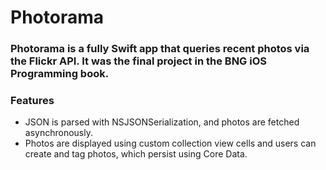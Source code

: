 # Photorama

### Photorama is a fully Swift app that queries recent photos via the Flickr API. It was the final project in the BNG iOS Programming book.


### Features
<ul>
  <li>JSON is parsed with NSJSONSerialization, and photos are fetched asynchronously.</li>
  <li>Photos are displayed using custom collection view cells and users can create and tag photos, which persist using Core Data.</li>
</ul>
